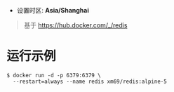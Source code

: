 * 设置时区: **Asia/Shanghai**
> 基于 https://hub.docker.com/_/redis

# 运行示例
```
$ docker run -d -p 6379:6379 \
  --restart=always --name redis xm69/redis:alpine-5
```
